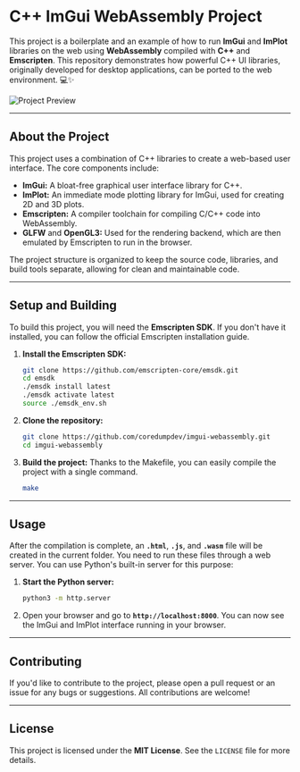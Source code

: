 # C++ ImGui WebAssembly Project

This project is a boilerplate and an example of how to run **ImGui** and **ImPlot** libraries on the web using **WebAssembly** compiled with **C++** and **Emscripten**. This repository demonstrates how powerful C++ UI libraries, originally developed for desktop applications, can be ported to the web environment. 💻✨

![Project Preview](img/img.gif)

---

## About the Project

This project uses a combination of C++ libraries to create a web-based user interface. The core components include:

-   **ImGui:** A bloat-free graphical user interface library for C++.
-   **ImPlot:** An immediate mode plotting library for ImGui, used for creating 2D and 3D plots.
-   **Emscripten:** A compiler toolchain for compiling C/C++ code into WebAssembly.
-   **GLFW** and **OpenGL3:** Used for the rendering backend, which are then emulated by Emscripten to run in the browser.

The project structure is organized to keep the source code, libraries, and build tools separate, allowing for clean and maintainable code.

---

## Setup and Building

To build this project, you will need the **Emscripten SDK**. If you don't have it installed, you can follow the official Emscripten installation guide.

1.  **Install the Emscripten SDK:**
    ```bash
    git clone https://github.com/emscripten-core/emsdk.git
    cd emsdk
    ./emsdk install latest
    ./emsdk activate latest
    source ./emsdk_env.sh
    ```

2.  **Clone the repository:**
    ```bash
    git clone https://github.com/coredumpdev/imgui-webassembly.git
    cd imgui-webassembly
    ```

3.  **Build the project:**
    Thanks to the Makefile, you can easily compile the project with a single command.
    ```bash
    make
    ```

---

## Usage

After the compilation is complete, an **`.html`**, **`.js`**, and **`.wasm`** file will be created in the current folder. You need to run these files through a web server. You can use Python's built-in server for this purpose:

1.  **Start the Python server:**
    ```bash
    python3 -m http.server
    ```

2.  Open your browser and go to **`http://localhost:8000`**. You can now see the ImGui and ImPlot interface running in your browser.

---

## Contributing

If you'd like to contribute to the project, please open a pull request or an issue for any bugs or suggestions. All contributions are welcome!

---

## License

This project is licensed under the **MIT License**. See the `LICENSE` file for more details.